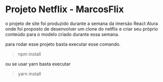 # Projeto Netflix - MarcosFlix



o projeto de site foi produzido durante a semana da imersão React Alura onde foi proposto de desenvolver um clone do netflix e criar seu próprio conteúdo para o modelo criado durante essa semana.





para rodar esse projeto basta executar esse comando.

> npm install  

ou se usar yarn basta executar 

> yarn install	